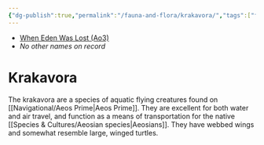 ```yaml
---
{"dg-publish":true,"permalink":"/fauna-and-flora/krakavora/","tags":["fauna"]}
---
```


- [When Eden Was Lost (Ao3)](https://archiveofourown.org/works/19334440/chapters/45992584)
- *No other names on record*
# Krakavora
The krakavora are a species of aquatic flying creatures found on [[Navigational/Aeos Prime\|Aeos Prime]]. They are excellent for both water and air travel, and function as a means of transportation for the native [[Species & Cultures/Aeosian species\|Aeosians]]. They have webbed wings and somewhat resemble large, winged turtles. 


